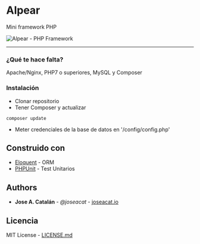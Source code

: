# Alpear
Mini framework PHP

![Alpear - PHP Framework](https://joseacat.io/wp-content/uploads/2020/05/Alpear_logo.png)


---


### ¿Qué te hace falta?

Apache/Nginx, PHP7 o superiores, MySQL y Composer


### Instalación

* Clonar repositorio
* Tener Composer y actualizar

```
composer update
```

* Meter credenciales de la base de datos en '/config/config.php'


## Construido con

* [Eloquent](https://github.com/illuminate/database) - ORM
* [PHPUnit](https://github.com/sebastianbergmann/phpunit) - Test Unitarios


## Authors

* **Jose A. Catalán** - *@joseacat* - [joseacat.io](https://joseacat.io)


## Licencia

MIT License - [LICENSE.md](LICENSE.md)
